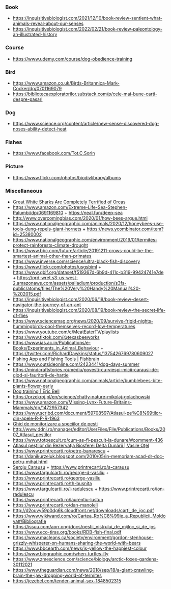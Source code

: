 ### Book

- https://inquisitivebiologist.com/2021/12/10/book-review-sentient-what-animals-reveal-about-our-senses
- https://inquisitivebiologist.com/2022/02/21/book-review-paleontology-an-illustrated-history

### Course

- https://www.udemy.com/course/dog-obedience-training

### Bird

- https://www.amazon.co.uk/Birds-Britannica-Mark-Cocker/dp/0701169079
- https://bibliotecaexploratorilor.substack.com/p/cele-mai-bune-carti-despre-pasari

### Dog

- https://www.science.org/content/article/new-sense-discovered-dog-noses-ability-detect-heat

### Fishes

- https://www.facebook.com/Tot.C.Sorin

### Picture

- https://www.flickr.com/photos/biodivlibrary/albums

### Miscellaneous

- [Great White Sharks Are Completely Terrified of Orcas](https://www.smithsonianmag.com/smart-news/great-white-sharks-are-completely-terrified-orcas-180972009)
- https://www.amazon.com/Extreme-Life-Sea-Stephen-Palumbi/dp/0691169810 + https://neal.fun/deep-sea
- http://www.overcomingbias.com/2020/01/how-bees-argue.html
- https://www.nationalgeographic.com/animals/2020/12/honeybees-use-tools-dung-repels-giant-hornets + https://news.ycombinator.com/item?id=25380002
- https://www.nationalgeographic.com/environment/2019/01/termites-protect-rainforests-climate-drought
- https://www.bbc.com/future/article/20191211-crows-could-be-the-smartest-animal-other-than-primates
- https://www.inverse.com/science/ultra-black-fish-discovery
- https://www.flickr.com/photos/usgsbiml + https://www.gbif.org/dataset/f519367d-6b9d-411c-b319-99424741e7de + https://prd-wret.s3-us-west-2.amazonaws.com/assets/palladium/production/s3fs-public/atoms/files/The%20Very%20Handy%20Manual%20-%202015.pdf
- https://inquisitivebiologist.com/2020/06/18/book-review-desert-navigator-the-journey-of-an-ant
- https://inquisitivebiologist.com/2020/08/19/book-review-the-secret-life-of-flies
- https://www.sciencemag.org/news/2020/09/survive-frigid-nights-hummingbirds-cool-themselves-record-low-temperatures
- https://www.youtube.com/c/MeatEaterTV/playlists
- https://www.tiktok.com/@texasbeeworks
- https://www.ias.ac.in/Publications/e-Books/Experiments_in_Animal_Behaviour + https://twitter.com/RichardDawkins/status/1375426769780609027
- [Fishing App and Fishing Tools | Fishbrain](https://fishbrain.com)
- https://www.outsideonline.com/2423441/dog-days-summer
- https://mindcraftstories.ro/mediu/povesti-cu-viespi-micii-carausi-de-glod-si-fauritorii-de-hartie
- https://www.nationalgeographic.com/animals/article/bumblebees-bite-plants-flower-early
- [Dog training |  Eric Bell](https://www.youtube.com/playlist?list=PLB8JqSBrZCVG7z_YtwYEWNnaDGuLmt-Xh)
- https://przekroj.pl/en/science/chatty-nature-mikolaj-golachowski
- https://www.amazon.com/Missing-Lynx-Future-Britains-Mammals/dp/1472957342
- https://www.scribd.com/document/59708597/Atlasul-pe%C8%99tilor-din-apele-R-P-R-1963
- [Ghid de monitorizare a speciilor de pesti](https://www.ibiol.ro/posmediu/pdf/Ghiduri/Ghid%20de%20monitorizare%20a%20speciilor%20de%20pesti.pdf)
- http://www.ddni.ro/manager/editor/UserFiles/File/Publications/Books/2007_Atlasul_pestilor
- https://www.totpescuit.ro/cum-as-fi-pescuit-la-dunare/#comment-436
- [Atlasul peştilor din Rezervaţia Biosferei Delta Dunării | Vasile Oţel](https://books.google.ro/books/about/Atlasul_pe%C5%9Ftilor_din_Rezerva%C5%A3ia_Biosfe.html?id=3za5rQEACAAJ)
- https://www.printrecarti.ro/petre-banarescu + https://danikurzeluk.blogspot.com/2010/05/in-memoriam-acad-dr-doc-petru-mihai.html
- [Sergiu Carausu](https://ibn.idsi.md/sites/default/files/imag_file/Si%20in%20Moldova%20se%20nasc%20oameni%20prof%20dr%20Sergiu%20Carausu%20(1907-1997).pdf) + https://www.printrecarti.ro/s-carausu
- https://www.targulcartii.ro/george-d-vasiliu + https://www.printrecarti.ro/george-vasiliu
- https://www.printrecarti.ro/th-busnita
- https://www.targulcartii.ro/i-radulescu + https://www.printrecarti.ro/ion-radulescu
- https://www.printrecarti.ro/laurentiu-lustun
- https://www.printrecarti.ro/dan-manoleli
- http://d2ouvy59p0dg6k.cloudfront.net/downloads/carti_de_joc.pdf
- https://www.wikiwand.com/ro/Cartea_Ro%C8%99ie_a_Republicii_Moldova#/Bibliografie
- https://issuu.com/aorr.ong/docs/pestii_nistrului_de_mijloc_si_de_jos
- https://www.eco-tiras.org/books/RDB-fish-final.pdf
- https://www.macleans.ca/society/environment/gordon-stenhouse-grizzly-whisperer-on-humans-sharing-the-world-with-bears
- https://www.bbcearth.com/news/is-yellow-the-happiest-colour
- https://www.biographic.com/when-turtles-fly
- https://www.zmescience.com/science/biology/arctic-foxes-gardens-30112021
- https://www.theguardian.com/news/2018/sep/18/a-giant-crawling-brain-the-jaw-dropping-world-of-termites
- https://jezebel.com/tender-animal-sex-1848502315